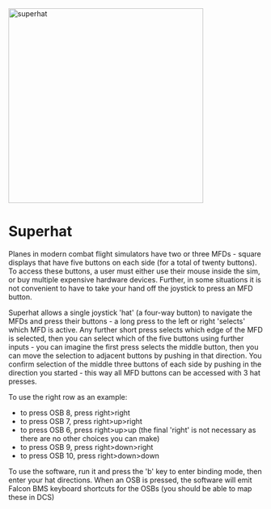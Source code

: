<img width="385" alt="superhat" src="https://github.com/user-attachments/assets/c4a54373-c299-4636-af91-bbc63f567be9">

# Superhat
Planes in modern combat flight simulators have two or three MFDs - square displays that have five buttons on each side (for a total of twenty buttons). To access these buttons, a user must either use their mouse inside the sim, or buy multiple expensive hardware devices. Further, in some situations it is not convenient to have to take your hand off the joystick to press an MFD button.

Superhat allows a single joystick 'hat' (a four-way button) to navigate the MFDs and press their buttons - a long press to the left or right 'selects' which MFD is active. Any further short press selects which edge of the MFD is selected, then you can select which of the five buttons using further inputs - you can imagine the first press selects the middle button, then you can move the selection to adjacent buttons by pushing in that direction. You confirm selection of the middle three buttons of each side by pushing in the direction you started - this way all MFD buttons can be accessed with 3 hat presses.

To use the right row as an example:
- to press OSB 8, press right>right
- to press OSB 7, press right>up>right
- to press OSB 6, press right>up>up (the final 'right' is not necessary as there are no other choices you can make)
- to press OSB 9, press right>down>right
- to press OSB 10, press right>down>down

To use the software, run it and press the 'b' key to enter binding mode, then enter your hat directions. When an OSB is pressed, the software will emit Falcon BMS keyboard shortcuts for the OSBs (you should be able to map these in DCS)
